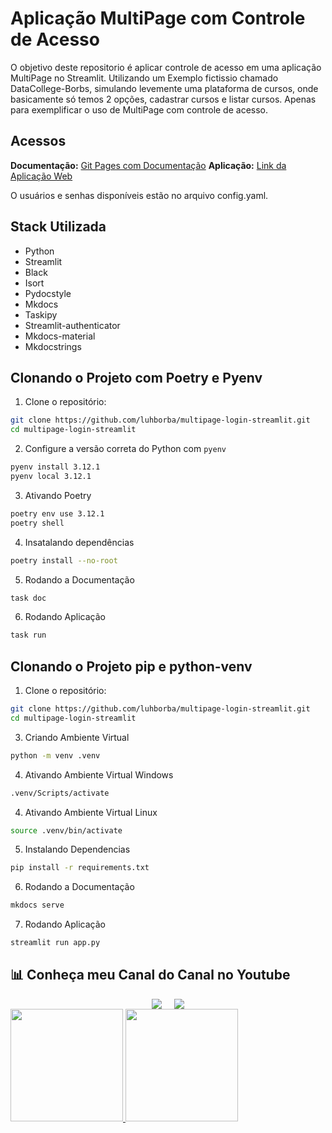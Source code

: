 # Aplicação MultiPage com Controle de Acesso

O objetivo deste repositorio é aplicar controle de acesso em uma aplicação MultiPage no Streamlit. Utilizando um Exemplo fictissio chamado DataCollege-Borbs, simulando levemente uma plataforma de cursos, onde basicamente só temos 2 opções, cadastrar cursos e listar cursos. Apenas para exemplificar o uso de MultiPage com controle de acesso.

## Acessos

**Documentação:** [Git Pages com Documentação](https://luhborba.github.io/multipage-login-streamlit/)
**Aplicação:** [Link da Aplicação Web](https://datacollege-borbs.streamlit.app)

O usuários e senhas disponíveis estão no arquivo config.yaml.

## Stack Utilizada

- Python
- Streamlit
- Black
- Isort
- Pydocstyle
- Mkdocs
- Taskipy
- Streamlit-authenticator
- Mkdocs-material
- Mkdocstrings

## Clonando o Projeto com Poetry e Pyenv

1. Clone o repositório:
```bash
git clone https://github.com/luhborba/multipage-login-streamlit.git
cd multipage-login-streamlit
```

2. Configure a versão correta do Python com `pyenv`
```bash
pyenv install 3.12.1
pyenv local 3.12.1
```

3. Ativando Poetry
```bash
poetry env use 3.12.1
poetry shell
```

4. Insatalando dependências
```bash
poetry install --no-root
```

5. Rodando a Documentação
```bash
task doc
```

6. Rodando Aplicação
```bash
task run
```

## Clonando o Projeto pip e python-venv

1. Clone o repositório:
```bash
git clone https://github.com/luhborba/multipage-login-streamlit.git
cd multipage-login-streamlit
```

3. Criando Ambiente Virtual
```bash
python -m venv .venv
```

4. Ativando Ambiente Virtual Windows
```bash
.venv/Scripts/activate
```

4. Ativando Ambiente Virtual Linux
```bash
source .venv/bin/activate
```

5. Instalando Dependencias
```bash
pip install -r requirements.txt
```

6. Rodando a Documentação
```bash
mkdocs serve
```

7. Rodando Aplicação
```bash
streamlit run app.py
```

## 📊 Conheça meu Canal do Canal no Youtube

<div style="display: flex; justify-content: center;">
  <div style="margin-right: 10px;">
    <a href="http://youtube.com/@luhborba?sub_confirmation=1">
      <img src="https://img.shields.io/youtube/channel/subscribers/UCN16u-GFjdNmVWlxBZvRqsQ" />
    </a>
  </div>
  <div style="margin-left: 10px;">
    <a href="http://youtube.com/@luhborba?sub_confirmation=1">
      <img src="https://img.shields.io/youtube/channel/views/UCN16u-GFjdNmVWlxBZvRqsQ" />
    </a>
  </div>
</div>

<div>
<a href="https://github.com/luhborba">
<img height="180em" src="https://github-readme-stats.vercel.app/api/top-langs/?username=luhborba&layout=compact&langs_count=7&theme=dracula"/>
<img height="180em" src="https://github-readme-stats.vercel.app/api?username=luhborba&show_icons=true&theme=dracula&include_all_commits=true&count_private=true"/>
</div>

